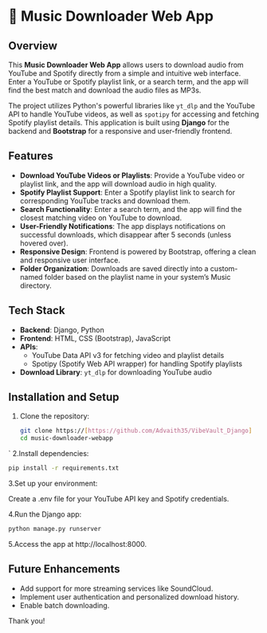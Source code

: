 # 🎵 Music Downloader Web App

## Overview
This **Music Downloader Web App** allows users to download audio from YouTube and Spotify directly from a simple and intuitive web interface. Enter a YouTube or Spotify playlist link, or a search term, and the app will find the best match and download the audio files as MP3s.

The project utilizes Python's powerful libraries like `yt_dlp` and the YouTube API to handle YouTube videos, as well as `spotipy` for accessing and fetching Spotify playlist details. This application is built using **Django** for the backend and **Bootstrap** for a responsive and user-friendly frontend.

## Features
- **Download YouTube Videos or Playlists**: Provide a YouTube video or playlist link, and the app will download audio in high quality.
- **Spotify Playlist Support**: Enter a Spotify playlist link to search for corresponding YouTube tracks and download them.
- **Search Functionality**: Enter a search term, and the app will find the closest matching video on YouTube to download.
- **User-Friendly Notifications**: The app displays notifications on successful downloads, which disappear after 5 seconds (unless hovered over).
- **Responsive Design**: Frontend is powered by Bootstrap, offering a clean and responsive user interface.
- **Folder Organization**: Downloads are saved directly into a custom-named folder based on the playlist name in your system’s Music directory.

## Tech Stack
- **Backend**: Django, Python
- **Frontend**: HTML, CSS (Bootstrap), JavaScript
- **APIs**:
  - YouTube Data API v3 for fetching video and playlist details
  - Spotipy (Spotify Web API wrapper) for handling Spotify playlists
- **Download Library**: `yt_dlp` for downloading YouTube audio

## Installation and Setup

1. Clone the repository:
   ```bash
   git clone https://[https://github.com/Advaith35/VibeVault_Django]
   cd music-downloader-webapp
  `
2.Install dependencies:
  ```bash
  pip install -r requirements.txt
  ```
3.Set up your environment:

Create a .env file for your YouTube API key and Spotify credentials.

4.Run the Django app:
```bash
python manage.py runserver
```
5.Access the app at http://localhost:8000.

## Future Enhancements
- Add support for more streaming services like SoundCloud.
- Implement user authentication and personalized download history.
- Enable batch downloading.

Thank you! 

